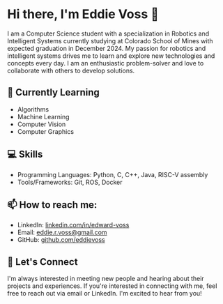 # Hi there, I'm Eddie Voss 👋

I am a Computer Science student with a specialization in Robotics and Intelligent Systems currently studying at Colorado School of Mines with expected graduation in December 2024. My passion for robotics and intelligent systems drives me to learn and explore new technologies and concepts every day. I am an enthusiastic problem-solver and love to collaborate with others to develop solutions.

## 🌱 Currently Learning

- Algorithms
- Machine Learning
- Computer Vision
- Computer Graphics

## 💻 Skills

- Programming Languages: Python, C, C++, Java, RISC-V assembly
- Tools/Frameworks: Git, ROS, Docker

## 📫 How to reach me:

- LinkedIn: [linkedin.com/in/edward-voss](https://www.linkedin.com/in/edward-voss/)
- Email: eddie.r.voss@gmail.com
- GitHub: [github.com/eddievoss](https://github.com/eddievoss)

## 🤝 Let's Connect

I'm always interested in meeting new people and hearing about their projects and experiences. If you're interested in connecting with me, feel free to reach out via email or LinkedIn. I'm excited to hear from you!
